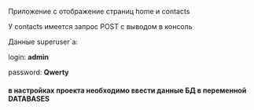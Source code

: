 Приложение с отображение страниц home и contacts

У contacts имеется запрос POST c выводом в консоль


Данные superuser`a:

login: **admin**

password: **Qwerty**

#### в настройках проекта необходимо ввести данные БД в переменной DATABASES
